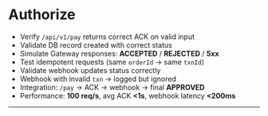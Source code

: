 # Authorize
- Verify `/api/v1/pay` returns correct ACK on valid input
- Validate DB record created with correct status
- Simulate Gateway responses: **ACCEPTED** / **REJECTED** / **5xx**
- Test idempotent requests (same `orderId` → same `txnId`)
- Validate webhook updates status correctly
- Webhook with invalid `txn` → logged but ignored
- Integration: `/pay` → ACK → webhook → final **APPROVED**
- Performance: **100 req/s**, avg ACK **<1s**, webhook latency **<200ms**

---
